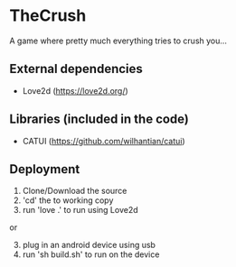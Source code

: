 # TheCrush

A game where pretty much everything tries to crush you...

## External dependencies
- Love2d (https://love2d.org/)

## Libraries (included in the code)
- CATUI (https://github.com/wilhantian/catui)

## Deployment
1) Clone/Download the source
2) 'cd' the to working copy
3) run 'love .' to run using Love2d

or

3) plug in an android device using usb
4) run 'sh build.sh' to run on the device
